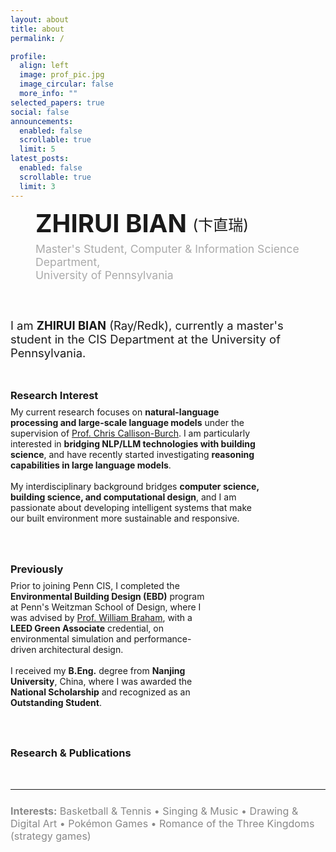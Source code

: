 ```yaml
---
layout: about
title: about
permalink: /

profile:
  align: left
  image: prof_pic.jpg
  image_circular: false
  more_info: ""
selected_papers: true
social: false
announcements:
  enabled: false
  scrollable: true
  limit: 5
latest_posts:
  enabled: false
  scrollable: true
  limit: 3
---
```


<!-- 顶部：照片右侧大名/单位/社交 -->
<div style="display:flex;align-items:flex-start;gap:2.5rem;flex-wrap:wrap;">
  <div style="flex:0 0 auto;max-width:320px;">
    <!-- 头像由 layout 渲染 -->
  </div>
  <div style="flex:1 1 320px;min-width:260px;max-width:480px;display:flex;flex-direction:column;justify-content:flex-start;height:100%;">
    <div style="font-size:2.5rem;font-weight:bold;text-transform:uppercase;line-height:1.1;">ZHIRUI BIAN <span style="font-size:1.5rem;font-weight:normal;vertical-align:middle;">(卞直瑞)</span></div>
    <div style="font-size:1.1rem;margin:0.5rem 0 1.2rem 0;color:#aaa;">Master's Student, Computer & Information Science Department,<br>University of Pennsylvania</div>
    <div style="margin-top:auto;display:flex;align-items:center;gap:0.7em;">
      <a href="mailto:bzredk@seas.upenn.edu"><i class="fas fa-envelope fa-lg"></i></a>
      <a href="mailto:bzr962166649@gmail.com"><i class="fas fa-envelope-open fa-lg"></i></a>
      <a href="https://www.linkedin.com/in/zhirui-bian-65857526b/" target="_blank"><i class="fab fa-linkedin fa-lg"></i></a>
      <a href="https://scholar.google.com.hk/citations?user=vmCWvc8AAAAJ&hl=zh-CN" target="_blank"><i class="ai ai-google-scholar-square ai-lg"></i></a>
    </div>
  </div>
</div>

<!-- 照片下方：自我介绍 -->
<div style="max-width:1200px;margin:2.5rem auto 1.5rem auto;font-size:1.15rem;">
I am <b>ZHIRUI BIAN</b> (Ray/Redk), currently a master's student in the CIS Department at the University of Pennsylvania.
</div>

<!-- 三栏并列，每栏独占一行 -->
<div style="display:flex;gap:2.5rem;flex-wrap:wrap;max-width:1200px;margin-bottom:2.5rem;">
  <div style="flex:1 1 320px;min-width:260px;max-width:400px;">
    <h3 style="margin-bottom:0.5rem;">Research Interest</h3>
    My current research focuses on <b>natural-language processing and large-scale language models</b> under the supervision of <a href="https://www.cis.upenn.edu/~ccb/" target="_blank">Prof. Chris Callison-Burch</a>. I am particularly interested in <b>bridging NLP/LLM technologies with building science</b>, and have recently started investigating <b>reasoning capabilities in large language models</b>.<br><br>
    My interdisciplinary background bridges <b>computer science, building science, and computational design</b>, and I am passionate about developing intelligent systems that make our built environment more sustainable and responsive.
  </div>
  <div style="flex:1 1 220px;min-width:220px;max-width:320px;">
    <h3 style="margin-bottom:0.5rem;">Previously</h3>
    Prior to joining Penn CIS, I completed the <b>Environmental Building Design (EBD)</b> program at Penn's Weitzman School of Design, where I was advised by <a href="https://www.design.upenn.edu/people/william-w-braham" target="_blank">Prof. William Braham</a>, with a <b>LEED Green Associate</b> credential, on environmental simulation and performance-driven architectural design.<br><br>
    I received my <b>B.Eng.</b> degree from <b>Nanjing University</b>, China, where I was awarded the <b>National Scholarship</b> and recognized as an <b>Outstanding Student</b>.
  </div>
  <div style="flex:1 1 320px;min-width:260px;max-width:400px;">
    <h3 style="margin-bottom:0.5rem;"><a href="#research-publications" id="research-publications" style="color:inherit;text-decoration:none;">Research & Publications</a></h3>
    <!-- selected_papers 自动渲染 -->
  </div>
</div>

<hr style="margin:2.5rem 0 1.5rem 0;">

<!-- Interests -->
<div style="margin-top:1.5rem;font-size:1rem;color:#888;"><b>Interests:</b> Basketball & Tennis &bull; Singing & Music &bull; Drawing & Digital Art &bull; Pokémon Games &bull; Romance of the Three Kingdoms (strategy games)</div>
